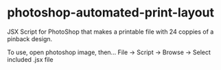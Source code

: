 # photoshop-automated-print-layout
 JSX Script for PhotoShop that makes a printable file with 24 coppies of a pinback design.
 
 To use, open photoshop image, then... File -> Script -> Browse -> Select included .jsx file
